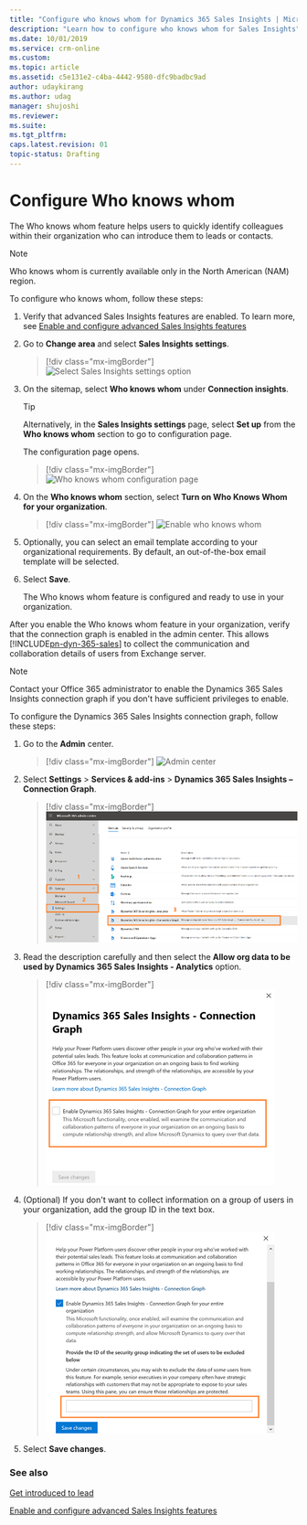 ```yaml
---
title: "Configure who knows whom for Dynamics 365 Sales Insights | MicrosoftDocs"
description: "Learn how to configure who knows whom for Sales Insights"
ms.date: 10/01/2019
ms.service: crm-online
ms.custom: 
ms.topic: article
ms.assetid: c5e131e2-c4ba-4442-9580-dfc9badbc9ad
author: udaykirang
ms.author: udag
manager: shujoshi
ms.reviewer: 
ms.suite: 
ms.tgt_pltfrm: 
caps.latest.revision: 01
topic-status: Drafting
---
```


# Configure Who knows whom

The Who knows whom feature helps users to quickly identify colleagues within their organization who can introduce them to leads or contacts.

>[!NOTE]
> Who knows whom is currently available only in the North American (NAM) region.

To configure who knows whom, follow these steps:

1. Verify that advanced Sales Insights features are enabled. To learn more, see [Enable and configure advanced Sales Insights features](intro-admin-guide-sales-insights.md#enable-and-configure-advanced-sales-insights-features) 

2.	Go to **Change area** and select **Sales Insights settings**.

    > [!div class="mx-imgBorder"]
    > ![Select Sales Insights settings option](media/si-admin-change-area-sales-insights-settings.png "Select Sales Insights settings option")

3.  On the sitemap, select **Who knows whom** under **Connection insights**.

    > [!TIP]
    > Alternatively, in the **Sales Insights settings** page, select **Set up** from the **Who knows whom** section to go to configuration page.

    The configuration page opens.

    > [!div class="mx-imgBorder"]
    > ![Who knows whom configuration page](media/si-admin-who-know-whom-configuration-page.png "Who knows whom configuration page")

4. On the **Who knows whom** section, select **Turn on Who Knows Whom for your organization**.

    > [!div class="mx-imgBorder"]
    > ![Enable who knows whom](media/si-admin-who-knows-whom-enable.png "Enable who knows whom")
        
5. Optionally, you can select an email template according to your organizational requirements. By default, an out-of-the-box email template will be selected.

6. Select **Save**.

   The Who knows whom feature is configured and ready to use in your organization.

After you enable the Who knows whom feature in your organization, verify that the connection graph is enabled in the admin center. This allows [!INCLUDE[pn-dyn-365-sales](../includes/pn-dyn-365-sales.md)] to collect the communication and collaboration details of users from Exchange server.

> [!NOTE]
> Contact your Office 365 administrator to enable the Dynamics 365 Sales Insights connection graph if you don't have sufficient privileges to enable. 
 
To configure the Dynamics 365 Sales Insights connection graph, follow these steps:

1. Go to the **Admin** center.

    > [!div class="mx-imgBorder"]
    > ![Admin center](media/sales-insights-addon-admincenter.png "Admin center")

2. Select **Settings** > **Services & add-ins** > **Dynamics 365 Sales Insights – Connection Graph**.

    > [!div class="mx-imgBorder"]
    > ![Select connection graph option](media/sales-insights-addon-admincenter-connection-graph-option.png "Select connection graph option")

3.  Read the description carefully and then select the **Allow org data to be used by ‎Dynamics 365 Sales Insights - Analytics**‎ option.

    > [!div class="mx-imgBorder"]
    > ![Enable and save connection graph](media/sales-insights-addon-admincenter-connection-graph-enable.png "Enable and save connection graph")

4. (Optional) If you don't want to collect information on a group of users in your organization, add the group ID in the text box. 

    > [!div class="mx-imgBorder"]
    > ![Enable and save connection graph](media/sales-insights-addon-admincenter-connection-graph-exclude-group.png "Enable and save connection graph")

5. Select **Save changes**.


### See also

[Get introduced to lead](../sales/who-knows-whom.md)

[Enable and configure advanced Sales Insights features](intro-admin-guide-sales-insights.md#enable-and-configure-advanced-sales-insights-features)